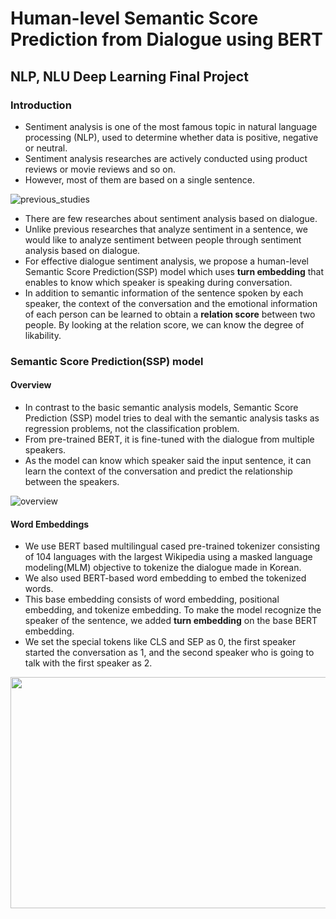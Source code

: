 # Human-level Semantic Score Prediction from Dialogue using BERT
## NLP, NLU Deep Learning Final Project

### Introduction
- Sentiment analysis is one of the most famous topic in natural language processing (NLP), used to determine whether data is positive, negative or neutral.
- Sentiment analysis researches are actively conducted using product reviews or movie reviews and so on.
- However, most of them are based on a single sentence.

![previous_studies](https://github.com/kimchaeri/Human-level_Semantic_Score_Prediction_from_Dialogue_using_BERT/assets/74261590/78b9c221-6b31-49d6-bc19-acdb7a612735)

- There are few researches about sentiment analysis based on dialogue.
- Unlike previous researches that analyze sentiment in a sentence, we would like to analyze sentiment between people through sentiment analysis based on dialogue.
- For effective dialogue sentiment analysis, we propose a human-level Semantic Score Prediction(SSP) model which uses **turn embedding** that enables to know which speaker is speaking during conversation.
- In addition to semantic information of the sentence spoken by each speaker, the context of the conversation and the emotional information of each person can be learned to obtain a **relation score** between two people. By looking at the relation score, we can know the
degree of likability.

### Semantic Score Prediction(SSP) model
#### Overview
- In contrast to the basic semantic analysis models, Semantic Score Prediction (SSP) model tries to deal with the semantic analysis tasks as regression problems, not the classification problem.
- From pre-trained BERT, it is fine-tuned with the dialogue from multiple speakers.
- As the model can know which speaker said the input sentence, it can learn the context of the conversation and predict the relationship between the speakers.
 
![overview](https://github.com/kimchaeri/Human-level_Semantic_Score_Prediction_from_Dialogue_using_BERT/assets/74261590/d519d463-192b-456c-a0e7-19ee064b7d71)

#### Word Embeddings
- We use BERT based multilingual cased pre-trained tokenizer consisting of 104 languages with the largest Wikipedia using a masked language modeling(MLM) objective to tokenize the dialogue made in Korean.
- We also used BERT-based word embedding to embed the tokenized words.
- This base embedding consists of word embedding, positional embedding, and tokenize embedding. To make the model recognize the speaker of the sentence, we added **turn embedding** on the base BERT embedding.
- We set the special tokens like CLS and SEP as 0, the first speaker started the conversation as 1, and the second speaker who is going to talk with the first speaker as 2.
<img src=https://github.com/kimchaeri/Human-level_Semantic_Score_Prediction_from_Dialogue_using_BERT/assets/74261590/6b74206b-a8fb-4e88-90bd-b6dd17d4d0b3 width="700" height="370">
